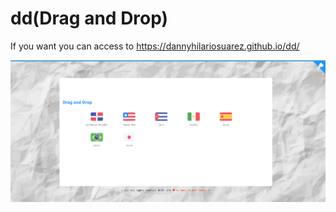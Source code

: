 # dd(Drag and Drop)

If you want you can access to https://dannyhilariosuarez.github.io/dd/

![alt text](https://github.com/dannyhilariosuarez/dd/blob/master/home.PNG)
